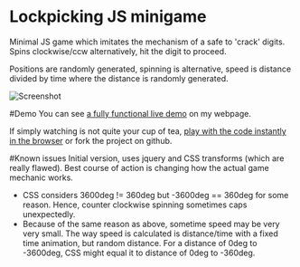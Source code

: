 # Lockpicking JS minigame
Minimal JS game which imitates the mechanism of a safe to 'crack' digits. Spins clockwise/ccw alternatively, hit the digit to proceed.

Positions are randomly generated, spinning is alternative, speed is distance divided by time where the distance is randomly generated.

![Screenshot](https://cloud.githubusercontent.com/assets/6099321/19220570/287bd74a-8e28-11e6-8fe0-4e7e64abdf5e.png)

#Demo
You can see [a fully functional live demo](http://www.tannousmarc.com/projects/lockpicking/index) on my webpage.

If simply watching is not quite your cup of tea, [play with the code instantly in the browser](http://codepen.io/marctannous/details/qONmob/) or fork the project on github.

#Known issues
Initial version, uses jquery and CSS transforms (which are really flawed). Best course of action is changing how the actual game mechanic works.

- CSS considers 3600deg != 360deg but -3600deg == 360deg for some reason. Hence, counter clockwise spinning sometimes caps unexpectedly.
- Because of the same reason as above, sometime speed may be very very small. The way speed is calculated is distance/time with a fixed time animation, but random distance. For a distance of 0deg to -3600deg, CSS might equal it to distance of 0deg to -360deg.
